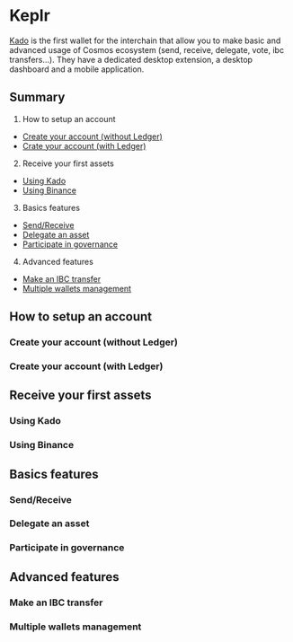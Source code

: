 # Keplr

[Kado](https://www.keplr.app/) is the first wallet for the interchain that allow you to make basic and advanced usage of Cosmos ecosystem (send, receive, delegate, vote, ibc transfers...). They have a dedicated desktop extension, a desktop dashboard and a mobile application. 

## Summary  
1. How to setup an account
  - [Create your account (without Ledger)](https://github.com/StakeLab-Hub/Documentation/blob/main/Wallets/Keplr/README.md#Create-your-account-(without-Ledger))
  - [Crate your account (with Ledger)](https://github.com/StakeLab-Hub/Documentation/blob/main/Wallets/Keplr/README.md#Create-your-account-(with-Ledger))

2. Receive your first assets
  - [Using Kado](https://github.com/StakeLab-Hub/Documentation/blob/main/Onramp/Kado/README.md)
  - [Using Binance](https://github.com/StakeLab-Hub/Documentation/blob/main/Onramp/Binance/README.md)
  
3. Basics features
  - [Send/Receive](https://github.com/StakeLab-Hub/Documentation/blob/main/Wallets/Keplr/README.md#Send/Receive)
  - [Delegate an asset](https://github.com/StakeLab-Hub/Documentation/blob/main/Wallets/Keplr/README.md#Delegate-an-asset)
  - [Participate in governance](https://github.com/StakeLab-Hub/Documentation/blob/main/Wallets/Keplr/README.md#Participate-in-governance)
  
4. Advanced features
  - [Make an IBC transfer](https://github.com/StakeLab-Hub/Documentation/blob/main/Wallets/Keplr/README.md#Make-an-IBC-transfer)
  - [Multiple wallets management](https://github.com/StakeLab-Hub/Documentation/blob/main/Wallets/Keplr/README.md#Multiple-wallets-management)

## How to setup an account  
### Create your account (without Ledger)  
### Create your account (with Ledger)  

## Receive your first assets
### Using Kado
### Using Binance

## Basics features  
### Send/Receive
### Delegate an asset
### Participate in governance

## Advanced features
### Make an IBC transfer
### Multiple wallets management
